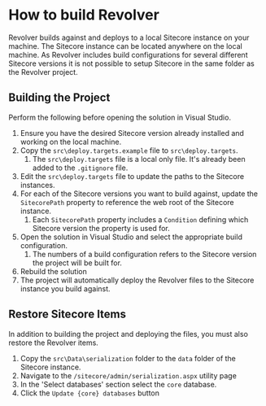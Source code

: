 # How to build Revolver #

Revolver builds against and deploys to a local Sitecore instance on your machine. The Sitecore instance can be located anywhere on the local machine. As Revolver includes build configurations for several different Sitecore versions it is not possible to setup Sitecore in the same folder as the Revolver project.

## Building the Project ##

Perform the following before opening the solution in Visual Studio.

1. Ensure you have the desired Sitecore version already installed and working on the local machine.
1. Copy the `src\deploy.targets.example` file to `src\deploy.targets`.
	1. The `src\deploy.targets` file is a local only file. It's already been added to the `.gitignore` file.
1. Edit the `src\deploy.targets` file to update the paths to the Sitecore instances.
1. For each of the Sitecore versions you want to build against, update the `SitecorePath` property to reference the web root of the Sitecore instance.
	1. Each `SitecorePath` property includes a `Condition` defining which Sitecore version the property is used for.
1. Open the solution in Visual Studio and select the appropriate build configuration.
	1. The numbers of a build configuration refers to the Sitecore version the project will be built for.
1. Rebuild the solution
1. The project will automatically deploy the Revolver files to the Sitecore instance you build against.

## Restore Sitecore Items ##

In addition to building the project and deploying the files, you must also restore the Revolver items.

1. Copy the `src\Data\serialization` folder to the `data` folder of the Sitecore instance.
1. Navigate to the `/sitecore/admin/serialization.aspx` utility page
1. In the 'Select databases' section select the `core` database.
1. Click the `Update {core} databases` button
